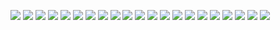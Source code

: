 ![](./images/jsevent/1.jpg)
![](./images/jsevent/2.jpg)
![](./images/jsevent/3.jpg)
![](./images/jsevent/4.jpg)
![](./images/jsevent/5.jpg)
![](./images/jsevent/6.jpg)
![](./images/jsevent/7.jpg)
![](./images/jsevent/8.jpg)
![](./images/jsevent/9.jpg)
![](./images/jsevent/10.jpg)
![](./images/jsevent/11.jpg)
![](./images/jsevent/12.jpg)
![](./images/jsevent/13.jpg)
![](./images/jsevent/14.jpg)
![](./images/jsevent/15.jpg)
![](./images/jsevent/16.jpg)
![](./images/jsevent/17.jpg)
![](./images/jsevent/18.jpg)
![](./images/jsevent/19.jpg)
![](./images/jsevent/20.jpg)
![](./images/jsevent/21.jpg)